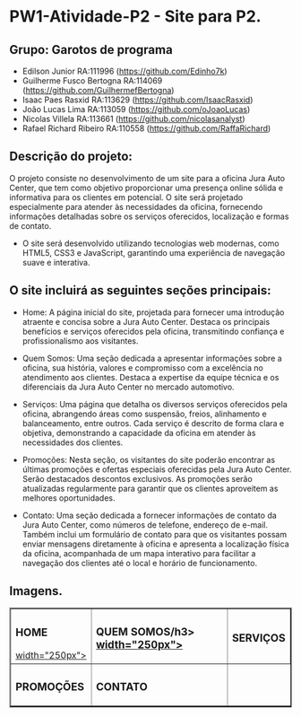# PW1-Atividade-P2 - Site para P2.

## Grupo: Garotos de programa
- Edilson Junior RA:111996 (https://github.com/Edinho7k)
- Guilherme Fusco Bertogna RA:114069 (https://github.com/GuilhermefBertogna)
- Isaac Paes Rasxid RA:113629 (https://github.com/IsaacRasxid)
- João Lucas Lima RA:113059 (https://github.com/oJoaoLucas)
- Nicolas Villela RA:113661 (https://github.com/nicolasanalyst)
- Rafael Richard Ribeiro RA:110558 (https://github.com/RaffaRichard)

## Descrição do projeto:
  O projeto consiste no desenvolvimento de um site para a oficina Jura Auto Center, que tem como objetivo proporcionar uma presença online sólida e informativa para os clientes em potencial. O site será projetado especialmente para atender às necessidades da oficina, fornecendo informações detalhadas sobre os serviços oferecidos, localização e formas de contato.

- O site será desenvolvido utilizando tecnologias web modernas, como HTML5, CSS3 e JavaScript, garantindo uma experiência de navegação suave e interativa. 

## O site incluirá as seguintes seções principais:
- Home: A página inicial do site, projetada para fornecer uma introdução atraente e concisa sobre a Jura Auto Center. Destaca os principais benefícios e serviços oferecidos pela oficina, transmitindo confiança e profissionalismo aos visitantes.

- Quem Somos: Uma seção dedicada a apresentar informações sobre a oficina, sua história, valores e compromisso com a excelência no atendimento aos clientes. Destaca a expertise da equipe técnica e os diferenciais da Jura Auto Center no mercado automotivo.

- Serviços: Uma página que detalha os diversos serviços oferecidos pela oficina, abrangendo áreas como suspensão, freios, alinhamento e balanceamento, entre outros. Cada serviço é descrito de forma clara e objetiva, demonstrando a capacidade da oficina em atender às necessidades dos clientes.

- Promoções: Nesta seção, os visitantes do site poderão encontrar as últimas promoções e ofertas especiais oferecidas pela Jura Auto Center. Serão destacados descontos exclusivos. As promoções serão atualizadas regularmente para garantir que os clientes aproveitem as melhores oportunidades.

- Contato: Uma seção dedicada a fornecer informações de contato da Jura Auto Center, como números de telefone, endereço de e-mail. Também inclui um formulário de contato para que os visitantes possam enviar mensagens diretamente à oficina e apresenta a localização física da oficina, acompanhada de um mapa interativo para facilitar a navegação dos clientes até o local e horário de funcionamento.

## Imagens.

<table border="2">
  <tr>
    <td>
        <h3>HOME</h3>
        <a href="https://github.com/oJoaoLucas/PW1-Atividade-P2/blob/b89b822936bf8bcfcbda2154cff20384c541881e/IMAGENS-SITE/HOME.png">width="250px"></a>
    </td>
      <td>
        <h3>QUEM SOMOS/h3>
        <a href="https://github.com/oJoaoLucas/PW1-Atividade-P2/blob/b89b822936bf8bcfcbda2154cff20384c541881e/IMAGENS-SITE/QUEM-SOMOS.png">width="250px"></a>
    </td>
    <td>
      <h3>SERVIÇOS</h3>
      <a href="https://github.com/oJoaoLucas/PW1-Atividade-P2/blob/b89b822936bf8bcfcbda2154cff20384c541881e/IMAGENS-SITE/SERVICOS.png" width="250px" ></a>
    </td>
  </tr>
  <tr>
    <td>
      <h3>PROMOÇÕES</h3>
      <a href="https://github.com/oJoaoLucas/PW1-Atividade-P2/blob/b89b822936bf8bcfcbda2154cff20384c541881e/IMAGENS-SITE/PROMOCOES.png" width="250px" ></a>
    </td>
    <td>
      <h3>CONTATO</h3>
      <a href="https://github.com/oJoaoLucas/PW1-Atividade-P2/blob/b89b822936bf8bcfcbda2154cff20384c541881e/IMAGENS-SITE/CONTATO.png" width="250px" ></a>
    </td>
  </tr>
  
</table>
